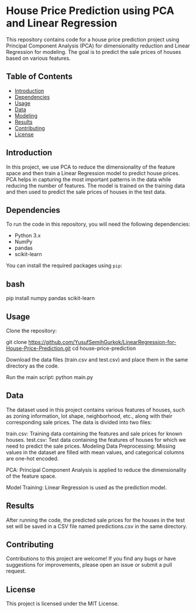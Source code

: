 # House Price Prediction using PCA and Linear Regression

This repository contains code for a house price prediction project using Principal Component Analysis (PCA) for dimensionality reduction and Linear Regression for modeling. The goal is to predict the sale prices of houses based on various features.

## Table of Contents

- [Introduction](#introduction)
- [Dependencies](#dependencies)
- [Usage](#usage)
- [Data](#data)
- [Modeling](#modeling)
- [Results](#results)
- [Contributing](#contributing)
- [License](#license)

## Introduction

In this project, we use PCA to reduce the dimensionality of the feature space and then train a Linear Regression model to predict house prices. PCA helps in capturing the most important patterns in the data while reducing the number of features. The model is trained on the training data and then used to predict the sale prices of houses in the test data.

## Dependencies

To run the code in this repository, you will need the following dependencies:

- Python 3.x
- NumPy
- pandas
- scikit-learn

You can install the required packages using `pip`:

## bash
pip install numpy pandas scikit-learn

## Usage
Clone the repository:

git clone https://github.com/YusufSemihGurkok/LinearRegression-for-House-Price-Prediction.git
cd house-price-prediction

Download the data files (train.csv and test.csv) and place them in the same directory as the code.

Run the main script: python main.py
## Data
The dataset used in this project contains various features of houses, such as zoning information, lot shape, neighborhood, etc., along with their corresponding sale prices. The data is divided into two files:

train.csv: Training data containing the features and sale prices for known houses.
test.csv: Test data containing the features of houses for which we need to predict the sale prices.
Modeling
Data Preprocessing: Missing values in the dataset are filled with mean values, and categorical columns are one-hot encoded.

PCA: Principal Component Analysis is applied to reduce the dimensionality of the feature space.

Model Training: Linear Regression is used as the prediction model.

## Results
After running the code, the predicted sale prices for the houses in the test set will be saved in a CSV file named predictions.csv in the same directory.

## Contributing
Contributions to this project are welcome! If you find any bugs or have suggestions for improvements, please open an issue or submit a pull request.

## License
This project is licensed under the MIT License. 
